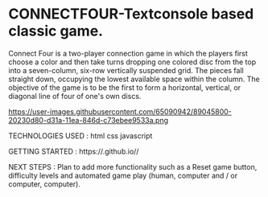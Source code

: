 # CONNECTFOUR-Textconsole based classic game.
Connect Four is a two-player connection game in which the players first choose a color and then take turns dropping one colored disc from the top into a seven-column, six-row vertically suspended grid. The pieces fall straight down, occupying the lowest available space within the column. The objective of the game is to be the first to form a horizontal, vertical, or diagonal line of four of one's own discs.

https://user-images.githubusercontent.com/65090942/89045800-20230d80-d31a-11ea-846d-c73ebee9533a.png



TECHNOLOGIES USED :
html
css
javascript

GETTING STARTED :
https://<uyi247>.github.io/<connectfourgame>/

NEXT STEPS : Plan to add more functionality such as a Reset game button, difficulty levels and automated game play (human, computer and / or computer, computer).


